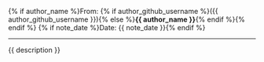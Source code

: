{% if author_name %}From: {% if author_github_username %}({{ author_github_username }}){% else %}**{{ author_name }}**{% endif %}{% endif %}
{% if note_date %}Date: {{ note_date }}{% endif %}

---

{{ description }}
